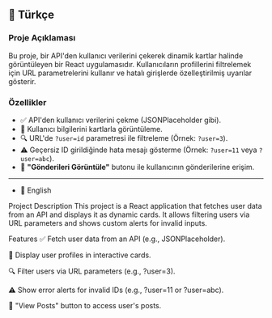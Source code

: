 ## 📌 Türkçe

### Proje Açıklaması
Bu proje, bir API'den kullanıcı verilerini çekerek dinamik kartlar halinde görüntüleyen bir React uygulamasıdır. Kullanıcıların profillerini filtrelemek için URL parametrelerini kullanır ve hatalı girişlerde özelleştirilmiş uyarılar gösterir.

### Özellikler
- ✅ API'den kullanıcı verilerini çekme (JSONPlaceholder gibi).
- 🎨 Kullanıcı bilgilerini kartlarla görüntüleme.
- 🔍 URL'de `?user=id` parametresi ile filtreleme (Örnek: `?user=3`).
- ⚠️ Geçersiz ID girildiğinde hata mesajı gösterme (Örnek: `?user=11` veya `?user=abc`).
- 📝 **"Gönderileri Görüntüle"** butonu ile kullanıcının gönderilerine erişim.
---------------------------------------------------------------------------------------------------------------------------------------------------------------------------------------------------------------------
- 📌 English
 
Project Description
This project is a React application that fetches user data from an API and displays it as dynamic cards. It allows filtering users via URL parameters and shows custom alerts for invalid inputs.

Features
✅ Fetch user data from an API (e.g., JSONPlaceholder).

🎨 Display user profiles in interactive cards.

🔍 Filter users via URL parameters (e.g., ?user=3).

⚠️ Show error alerts for invalid IDs (e.g., ?user=11 or ?user=abc).

📝 "View Posts" button to access user's posts.
